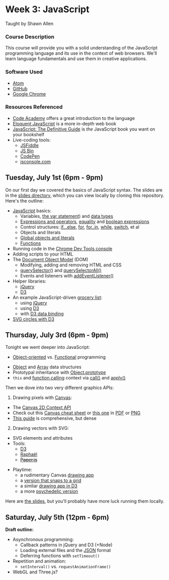 # Week 3: JavaScript

Taught by Shawn Allen

### Course Description
This course will provide you with a solid understanding of the JavaScript
programming language and its use in the context of web browsers. We'll learn
language fundamentals and use them in creative applications.

### Software Used
* [Atom](http://atom.io)
* [GitHub](https://github.com)
* [Google Chrome](https://www.google.com/chrome/browser/)

### Resources Referenced
* [Code Academy](http://www.codecademy.com/tracks/javascript) offers a great introduction to the language
* [Eloquent JavaScript](http://eloquentjavascript.net/contents.html) is a more in-depth web book
* [JavaScript: The Definitive Guide](http://www.amazon.com/gp/product/0596805527) is *the* JavaScript book you want on your bookshelf
* Live-coding tools:
  - [JSFiddle](http://jsfiddle.net)
  - [JS Bin](http://jsbin.com/)
  - [CodePen](http://codepen.io)
  - [jsconsole.com](http://jsconsole.com)

## Tuesday, July 1st (6pm - 9pm)
On our first day we covered the basics of JavaScript syntax. The slides are in the [slides directory](https://github.com/GrayAreaorg/Summer-Immersive-2014/blob/master/class_materials/wk3%20-%20JavaScript/slides/day1.html), which you can view locally by cloning this repository. Here's the outline:

* [JavaScript](http://docs.webplatform.org/wiki/javascript) basics:
  - Variables, [the var statement](https://developer.mozilla.org/en-US/docs/Web/JavaScript/Reference/Statements/var)) and [data types](https://developer.mozilla.org/en-US/docs/Web/JavaScript/Data_structures)
  - [Expressions and operators](https://developer.mozilla.org/en-US/docs/Web/JavaScript/Reference/Operators), [equality](https://developer.mozilla.org/en-US/docs/Web/JavaScript/Equality_comparisons_and_when_to_use_them) and [boolean expressions](https://developer.mozilla.org/en-US/docs/Web/JavaScript/Reference/Global_Objects/Boolean)
  - Control structures: [if...else](https://developer.mozilla.org/en-US/docs/Web/JavaScript/Reference/Statements/if...else), [for](https://developer.mozilla.org/en-US/docs/Web/JavaScript/Reference/Statements/for), [for..in](https://developer.mozilla.org/en-US/docs/Web/JavaScript/Reference/Statements/for...in), [while](https://developer.mozilla.org/en-US/docs/Web/JavaScript/Reference/Statements/while), [switch](https://developer.mozilla.org/en-US/docs/Web/JavaScript/Reference/Statements/switch), et al
  - Objects and literals
  - [Global objects and literals](https://developer.mozilla.org/en-US/docs/Web/JavaScript/Reference/Global_Objects)
  - [Functions](https://developer.mozilla.org/en-US/docs/Web/JavaScript/Reference/Statements/function)
* Running code in the [Chrome Dev Tools console](https://developer.chrome.com/devtools/docs/console)
* Adding scripts to your HTML
* The [Document Object Model](https://developer.mozilla.org/en-US/docs/Web/API/Document_Object_Model) (DOM)
  - Modifying, adding and removing HTML and CSS
  - [querySelector()](https://developer.mozilla.org/en-US/docs/Web/API/Element.querySelector) and [querySelectorAll()](https://developer.mozilla.org/en-US/docs/Web/API/Element.querySelectorAll)
  - Events and listeners with [addEventListener()](https://developer.mozilla.org/en-US/docs/Web/API/EventTarget.addEventListener)
* Helper libraries:
  - [jQuery](http://jquery.com)
  - [D3](http://d3js.org)
* An example JavaScript-driven [grocery list](http://jsfiddle.net/shawnbot/c9XXU/):
  - using [jQuery](http://jsfiddle.net/shawnbot/9qNAs/)
  - using [D3](http://jsfiddle.net/shawnbot/h6rB3/)
  - with [D3 data binding](http://jsfiddle.net/shawnbot/Q67Ht/)
* [SVG circles with D3](http://jsfiddle.net/shawnbot/x4PtT/)

## Thursday, July 3rd (6pm - 9pm)
Tonight we went deeper into JavaScript:

* [Object-oriented](http://en.wikipedia.org/wiki/Object-oriented_programming) vs. [Functional](http://en.wikipedia.org/wiki/Functional_programming) programming
- [Object](https://developer.mozilla.org/en-US/docs/Web/JavaScript/Reference/Global_Objects/Object) and [Array](https://developer.mozilla.org/en-US/docs/Web/JavaScript/Reference/Global_Objects/Array) data structures
- Prototypal inheritance with [Object.prototype](https://developer.mozilla.org/en-US/docs/Web/JavaScript/Reference/Global_Objects/Object/prototype)
- `this` and [function calling](https://developer.mozilla.org/en-US/docs/Web/JavaScript/Guide/Functions) context via [call()](https://developer.mozilla.org/en-US/docs/Web/JavaScript/Reference/Global_Objects/Function/call) and [apply()](https://developer.mozilla.org/en-US/docs/Web/JavaScript/Reference/Global_Objects/Function/apply)

Then we dove into two very different graphics APIs:

1. Drawing pixels with [Canvas](http://diveintohtml5.info/canvas.html):
  - The [Canvas 2D Context API](https://developer.mozilla.org/en-US/docs/Web/API/CanvasRenderingContext2D)
  - Check out this [Canvas cheat sheet](http://cheatsheetworld.com/programming/html5-canvas-cheat-sheet/) or [this one](http://blog.nihilogic.dk/2009/02/html5-canvas-cheat-sheet.html) in [PDF](http://www.nihilogic.dk/labs/canvas_sheet/HTML5_Canvas_Cheat_Sheet.pdf) or [PNG](http://www.nihilogic.dk/labs/canvas_sheet/HTML5_Canvas_Cheat_Sheet.png)
  - [This guide](http://bucephalus.org/text/CanvasHandbook/CanvasHandbook.html) is comprehensive, but dense
2. Drawing vectors with SVG:
  - SVG elements and attributes
  - Tools:
    - [D3](http://d3js.org)
    - [Raphaël](http://raphaeljs.com/)
    - ~~[Paper.js](http://paperjs.org/)~~
* Playtime:
  - a rudimentary Canvas [drawing app](http://jsfiddle.net/shawnbot/BNHx5/1/)
  - a [version that snaps to a grid](http://jsfiddle.net/shawnbot/BNHx5/2/)
  - a simliar [drawing app in D3](http://jsfiddle.net/shawnbot/KF7P7/)
  - a more [psychedelic version](http://jsfiddle.net/shawnbot/KF7P7/8/)

Here are [the slides](https://github.com/GrayAreaorg/Summer-Immersive-2014/blob/master/class_materials/wk3%20-%20JavaScript/slides/day2.html), but you'll probably have more luck running them locally.
  

## Saturday, July 5th (12pm - 6pm)
**Draft outline:**

* Asynchronous programming:
  - Callback patterns in jQuery and D3 (+Node)
  - Loading external files and the [JSON](http://en.wikipedia.org/wiki/JSON) format
  - Deferring functions with `setTimeout()`
* Repetition and animation:
  - `setInterval()` vs. `requestAnimationFrame()`
* WebGL and Three.js?
